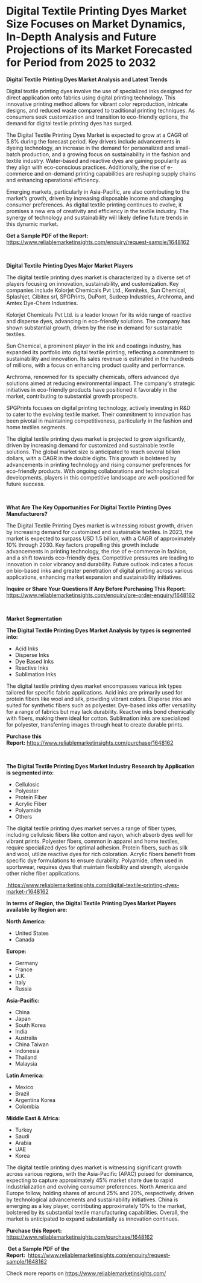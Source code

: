 <p><h1>Digital Textile Printing Dyes Market Size Focuses on Market Dynamics, In-Depth Analysis and Future Projections of its Market Forecasted for Period from 2025 to 2032</h1></p><p><strong>Digital Textile Printing Dyes Market Analysis and Latest Trends</strong></p>
<p><p>Digital textile printing dyes involve the use of specialized inks designed for direct application onto fabrics using digital printing technology. This innovative printing method allows for vibrant color reproduction, intricate designs, and reduced waste compared to traditional printing techniques. As consumers seek customization and transition to eco-friendly options, the demand for digital textile printing dyes has surged.</p><p>The Digital Textile Printing Dyes Market is expected to grow at a CAGR of 5.8% during the forecast period. Key drivers include advancements in dyeing technology, an increase in the demand for personalized and small-batch production, and a growing focus on sustainability in the fashion and textile industry. Water-based and reactive dyes are gaining popularity as they align with eco-conscious practices. Additionally, the rise of e-commerce and on-demand printing capabilities are reshaping supply chains and enhancing operational efficiency.</p><p>Emerging markets, particularly in Asia-Pacific, are also contributing to the market’s growth, driven by increasing disposable income and changing consumer preferences. As digital textile printing continues to evolve, it promises a new era of creativity and efficiency in the textile industry. The synergy of technology and sustainability will likely define future trends in this dynamic market.</p></p>
<p><strong>Get a Sample PDF of the Report:&nbsp;</strong> <a href="https://www.reliablemarketinsights.com/enquiry/request-sample/1648162?utm_campaign=3295&utm_medium=2&utm_source=Github&utm_content=ia&utm_term=02042025&utm_id=digital-textile-printing-dyes">https://www.reliablemarketinsights.com/enquiry/request-sample/1648162</a></p>
<p>&nbsp;</p>
<p><strong>Digital Textile Printing Dyes Major Market Players</strong></p>
<p><p>The digital textile printing dyes market is characterized by a diverse set of players focusing on innovation, sustainability, and customization. Key companies include Kolorjet Chemicals Pvt Ltd., Kemiteks, Sun Chemical, Splashjet, Cibitex srl, SPGPrints, DuPont, Sudeep Industries, Archroma, and Amtex Dye-Chem Industries.</p><p>Kolorjet Chemicals Pvt Ltd. is a leader known for its wide range of reactive and disperse dyes, advancing in eco-friendly solutions. The company has shown substantial growth, driven by the rise in demand for sustainable textiles. </p><p>Sun Chemical, a prominent player in the ink and coatings industry, has expanded its portfolio into digital textile printing, reflecting a commitment to sustainability and innovation. Its sales revenue is estimated in the hundreds of millions, with a focus on enhancing product quality and performance.</p><p>Archroma, renowned for its specialty chemicals, offers advanced dye solutions aimed at reducing environmental impact. The company's strategic initiatives in eco-friendly products have positioned it favorably in the market, contributing to substantial growth prospects.</p><p>SPGPrints focuses on digital printing technology, actively investing in R&D to cater to the evolving textile market. Their commitment to innovation has been pivotal in maintaining competitiveness, particularly in the fashion and home textiles segments.</p><p>The digital textile printing dyes market is projected to grow significantly, driven by increasing demand for customized and sustainable textile solutions. The global market size is anticipated to reach several billion dollars, with a CAGR in the double digits. This growth is bolstered by advancements in printing technology and rising consumer preferences for eco-friendly products. With ongoing collaborations and technological developments, players in this competitive landscape are well-positioned for future success.</p></p>
<p>&nbsp;</p>
<p><strong>What Are The Key Opportunities For Digital Textile Printing Dyes Manufacturers?</strong></p>
<p><p>The Digital Textile Printing Dyes market is witnessing robust growth, driven by increasing demand for customized and sustainable textiles. In 2023, the market is expected to surpass USD 1.5 billion, with a CAGR of approximately 10% through 2030. Key factors propelling this growth include advancements in printing technology, the rise of e-commerce in fashion, and a shift towards eco-friendly dyes. Competitive pressures are leading to innovation in color vibrancy and durability. Future outlook indicates a focus on bio-based inks and greater penetration of digital printing across various applications, enhancing market expansion and sustainability initiatives.</p></p>
<p><strong>Inquire or Share Your Questions If Any Before Purchasing This Report:</strong> <a href="https://www.reliablemarketinsights.com/enquiry/pre-order-enquiry/1648162?utm_campaign=3295&utm_medium=2&utm_source=Github&utm_content=ia&utm_term=02042025&utm_id=digital-textile-printing-dyes">https://www.reliablemarketinsights.com/enquiry/pre-order-enquiry/1648162</a></p>
<p>&nbsp;</p>
<p><strong>Market Segmentation</strong></p>
<p><strong>The Digital Textile Printing Dyes Market Analysis by types is segmented into:</strong></p>
<p><ul><li>Acid Inks</li><li>Disperse Inks</li><li>Dye Based Inks</li><li>Reactive Inks</li><li>Sublimation Inks</li></ul></p>
<p><p>The digital textile printing dyes market encompasses various ink types tailored for specific fabric applications. Acid inks are primarily used for protein fibers like wool and silk, providing vibrant colors. Disperse inks are suited for synthetic fibers such as polyester. Dye-based inks offer versatility for a range of fabrics but may lack durability. Reactive inks bond chemically with fibers, making them ideal for cotton. Sublimation inks are specialized for polyester, transferring images through heat to create durable prints.</p></p>
<p><strong>Purchase this Report:&nbsp;</strong><a href="https://www.reliablemarketinsights.com/purchase/1648162?utm_campaign=3295&utm_medium=2&utm_source=Github&utm_content=ia&utm_term=02042025&utm_id=digital-textile-printing-dyes">https://www.reliablemarketinsights.com/purchase/1648162</a></p>
<p>&nbsp;</p>
<p><strong>The Digital Textile Printing Dyes Market Industry Research by Application is segmented into:</strong></p>
<p><ul><li>Cellulosic</li><li>Polyester</li><li>Protein Fiber</li><li>Acrylic Fiber</li><li>Polyamide</li><li>Others</li></ul></p>
<p><p>The digital textile printing dyes market serves a range of fiber types, including cellulosic fibers like cotton and rayon, which absorb dyes well for vibrant prints. Polyester fibers, common in apparel and home textiles, require specialized dyes for optimal adhesion. Protein fibers, such as silk and wool, utilize reactive dyes for rich coloration. Acrylic fibers benefit from specific dye formulations to ensure durability. Polyamide, often used in sportswear, requires dyes that maintain flexibility and strength, alongside other niche fiber applications.</p></p>
<p><a href="https://www.reliablemarketinsights.com/digital-textile-printing-dyes-market-r1648162?utm_campaign=3295&utm_medium=2&utm_source=Github&utm_content=ia&utm_term=02042025&utm_id=digital-textile-printing-dyes">&nbsp;https://www.reliablemarketinsights.com/digital-textile-printing-dyes-market-r1648162</a></p>
<p><strong>In terms of Region, the Digital Textile Printing Dyes Market Players available by Region are:</strong></p>
<p>
    <p> <strong> North America: </strong>
        <ul>
            <li>United States</li>
            <li>Canada</li>
        </ul>
        </p> 
    <p> <strong> Europe: </strong>
        <ul>
            <li>Germany</li>
            <li>France</li>
            <li>U.K.</li>
            <li>Italy</li>
            <li>Russia</li>
        </ul>
        </p> 
    <p> <strong> Asia-Pacific: </strong>
        <ul>
            <li>China</li>
            <li>Japan</li>
            <li>South Korea</li>
            <li>India</li>
            <li>Australia</li>
            <li>China Taiwan</li>
            <li>Indonesia</li>
            <li>Thailand</li>
            <li>Malaysia</li>
        </ul>
        </p> 
    <p> <strong> Latin America: </strong>
        <ul>
            <li>Mexico</li>
            <li>Brazil</li>
            <li>Argentina Korea</li>
            <li>Colombia</li>
        </ul>
        </p> 
    <p> <strong> Middle East & Africa: </strong>
        <ul>
            <li>Turkey</li>
            <li>Saudi</li>
            <li>Arabia</li>
            <li>UAE</li>
            <li>Korea</li>
        </ul>
    </p>
    </p>
<p><p>The digital textile printing dyes market is witnessing significant growth across various regions, with the Asia-Pacific (APAC) poised for dominance, expecting to capture approximately 45% market share due to rapid industrialization and evolving consumer preferences. North America and Europe follow, holding shares of around 25% and 20%, respectively, driven by technological advancements and sustainability initiatives. China is emerging as a key player, contributing approximately 10% to the market, bolstered by its substantial textile manufacturing capabilities. Overall, the market is anticipated to expand substantially as innovation continues.</p></p>
<p><strong>Purchase this Report: </strong><a href="https://www.reliablemarketinsights.com/purchase/1648162?utm_campaign=3295&utm_medium=2&utm_source=Github&utm_content=ia&utm_term=02042025&utm_id=digital-textile-printing-dyes">https://www.reliablemarketinsights.com/purchase/1648162</a></p>
<p>&nbsp;<strong>Get a Sample PDF of the Report:&nbsp;&nbsp;</strong><a href="https://www.reliablemarketinsights.com/enquiry/request-sample/1648162?utm_campaign=3295&utm_medium=2&utm_source=Github&utm_content=ia&utm_term=02042025&utm_id=digital-textile-printing-dyes">https://www.reliablemarketinsights.com/enquiry/request-sample/1648162</a></p>
<p><strong></strong></p>
<p>Check more reports on <a href="https://www.reliablemarketinsights.com/?utm_campaign=3295&utm_medium=2&utm_source=Github&utm_content=ia&utm_term=02042025&utm_id=digital-textile-printing-dyes">https://www.reliablemarketinsights.com/</a></p>